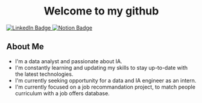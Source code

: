<div id="header" align="center">
  <h1>Welcome to my github</h1>
</div>

<div id="badges">
  <a href="https://www.linkedin.com/in/loumeau-quentin/">
    <img src="https://img.shields.io/badge/LinkedIn-blue?style=for-the-badge&logo=linkedin&logoColor=white" alt="LinkedIn Badge"/>
  </a>
<a href="https://quentinloumeau.notion.site/Portfolio-f2ba8f3655824c758b81f291696a492c">
    <img src="https://img.shields.io/badge/Notion-white?style=for-the-badge&logo=notion&logoColor=black" alt="Notion Badge"/>
</a>
</div>
<div id="bio">
  <h2>About Me</h2>
  <ul>
    <li>I'm a data analyst and passionate about IA.</li>
    <li>I'm constantly learning and updating my skills to stay up-to-date with the latest technologies.</li>    <li>I'm currently seeking opportunity for a data and IA engineer as an intern.</li>
    <li>I'm currently focused on a job recommandation project, to match people curriculum with a job offers database.</li>
  </ul>
</div>

